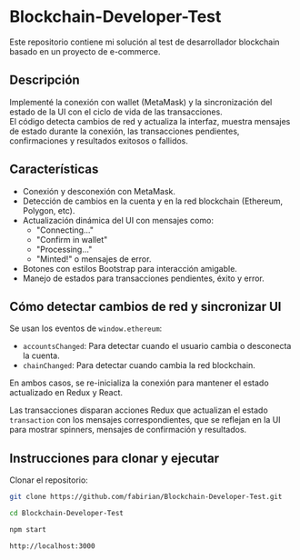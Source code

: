 # Blockchain-Developer-Test

Este repositorio contiene mi solución al test de desarrollador blockchain basado en un proyecto de e-commerce.

## Descripción

Implementé la conexión con wallet (MetaMask) y la sincronización del estado de la UI con el ciclo de vida de las transacciones.  
El código detecta cambios de red y actualiza la interfaz, muestra mensajes de estado durante la conexión, las transacciones pendientes, confirmaciones y resultados exitosos o fallidos.

## Características

- Conexión y desconexión con MetaMask.
- Detección de cambios en la cuenta y en la red blockchain (Ethereum, Polygon, etc).
- Actualización dinámica del UI con mensajes como:
  - "Connecting..."
  - "Confirm in wallet"
  - "Processing..."
  - "Minted!" o mensajes de error.
- Botones con estilos Bootstrap para interacción amigable.
- Manejo de estados para transacciones pendientes, éxito y error.

## Cómo detectar cambios de red y sincronizar UI

Se usan los eventos de `window.ethereum`:

- `accountsChanged`: Para detectar cuando el usuario cambia o desconecta la cuenta.
- `chainChanged`: Para detectar cuando cambia la red blockchain.

En ambos casos, se re-inicializa la conexión para mantener el estado actualizado en Redux y React.

Las transacciones disparan acciones Redux que actualizan el estado `transaction` con los mensajes correspondientes, que se reflejan en la UI para mostrar spinners, mensajes de confirmación y resultados.

## Instrucciones para clonar y ejecutar

Clonar el repositorio:

```bash
git clone https://github.com/fabirian/Blockchain-Developer-Test.git
```
```bash
cd Blockchain-Developer-Test
```
```bash
npm start
```
```bash
http://localhost:3000


